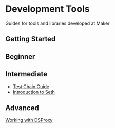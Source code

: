 # Development Tools

Guides for tools and libraries developed at Maker

## Getting Started

## Beginner

## Intermediate
- [Test Chain Guide](/devtools/test-chain-guide/test-chain-guide.md)   
- [Introduction to Seth](/devtools/seth/seth-guide-01/seth-guide-01.md)
## Advanced

[Working with DSProxy](/devtools/working-with-dsproxy/working-with-dsproxy.md)
